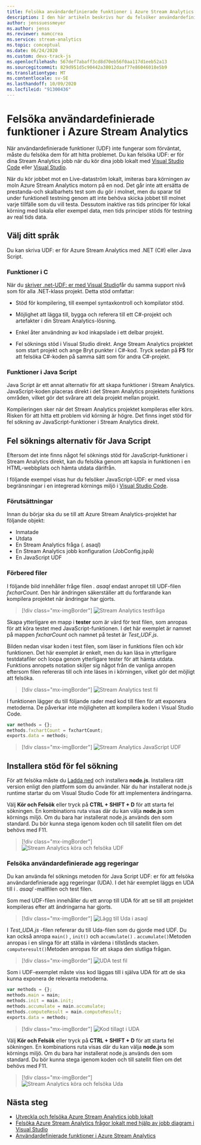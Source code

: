 ```yaml
---
title: Felsöka användardefinierade funktioner i Azure Stream Analytics
description: I den här artikeln beskrivs hur du felsöker användardefinierade funktioner i Azure Stream Analytics.
author: jenssuessmeyer
ms.author: jenss
ms.reviewer: mamccrea
ms.service: stream-analytics
ms.topic: conceptual
ms.date: 06/24/2020
ms.custom: devx-track-js
ms.openlocfilehash: 567def7abaff3cd8d70eb56f0aa117d1eeb52a13
ms.sourcegitcommit: 829d951d5c90442a38012daaf77e86046018e5b9
ms.translationtype: MT
ms.contentlocale: sv-SE
ms.lasthandoff: 10/09/2020
ms.locfileid: "91300436"
---
```

# <a name="debug-user-defined-functions-in-azure-stream-analytics"></a>Felsöka användardefinierade funktioner i Azure Stream Analytics 

När användardefinierade funktioner (UDF) inte fungerar som förväntat, måste du felsöka dem för att hitta problemet. Du kan felsöka UDF: er för dina Stream Analytics jobb när du kör dina jobb lokalt med [Visual Studio Code](visual-studio-code-local-run-live-input.md) eller [Visual Studio](stream-analytics-vs-tools-local-run.md).

När du kör jobbet mot en Live-dataström lokalt, imiteras bara körningen av moln Azure Stream Analytics motorn på en nod. Det går inte att ersätta de prestanda-och skalbarhets test som du gör i molnet, men du sparar tid under funktionell testning genom att inte behöva skicka jobbet till molnet varje tillfälle som du vill testa. Dessutom inaktive ras tids principer för lokal körning med lokala eller exempel data, men tids principer stöds för testning av real tids data.

## <a name="pick-your-language"></a>Välj ditt språk

Du kan skriva UDF: er för Azure Stream Analytics med .NET (C#) eller Java Script. 

### <a name="functions-in-c"></a>Funktioner i C # 

När du [skriver .net-UDF: er med Visual Studio](stream-analytics-edge-csharp-udf-methods.md)får du samma support nivå som för alla .NET-klass projekt. Detta stöd omfattar:

* Stöd för kompilering, till exempel syntaxkontroll och kompilator stöd.

* Möjlighet att lägga till, bygga och referera till ett C#-projekt och artefakter i din Stream Analytics-lösning. 

* Enkel åter användning av kod inkapslade i ett delbar projekt. 

* Fel söknings stöd i Visual Studio direkt. Ange Stream Analytics projektet som start projekt och ange Bryt punkter i C#-kod. Tryck sedan på **F5** för att felsöka C#-koden på samma sätt som för andra C#-projekt. 

### <a name="functions-in-javascript"></a>Funktioner i Java Script

Java Script är ett annat alternativ för att skapa funktioner i Stream Analytics. JavaScript-koden placeras direkt i det Stream Analytics projektets funktions områden, vilket gör det svårare att dela projekt mellan projekt.

Kompileringen sker när det Stream Analytics projektet kompileras eller körs. Risken för att hitta ett problem vid körning är högre. Det finns inget stöd för fel sökning av JavaScript-funktioner i Stream Analytics direkt.

## <a name="debug-options-for-javascript"></a>Fel söknings alternativ för Java Script

Eftersom det inte finns något fel söknings stöd för JavaScript-funktioner i Stream Analytics direkt, kan du felsöka genom att kapsla in funktionen i en HTML-webbplats och hämta utdata därifrån.

I följande exempel visas hur du felsöker JavaScript-UDF: er med vissa begränsningar i en integrerad körnings miljö i [Visual Studio Code](quick-create-visual-studio-code.md).

### <a name="prerequisites"></a>Förutsättningar

Innan du börjar ska du se till att Azure Stream Analytics-projektet har följande objekt:

* Inmatade 
* Utdata 
* En Stream Analytics fråga (. asaql) 
* En Stream Analytics jobb konfiguration (JobConfig.jspå)
* En JavaScript UDF

### <a name="prepare-files"></a>Förbered filer

I följande bild innehåller fråge filen *. asaql* endast anropet till UDF-filen *fxcharCount*. Den här ändringen säkerställer att du fortfarande kan kompilera projektet när ändringar har gjorts.

> [!div class="mx-imgBorder"]
> ![Stream Analytics testfråga](./media/debug-user-defined-functions/asaql-file.png)

Skapa ytterligare en mapp i **tester** som är värd för test filen, som anropas för att köra testet med JavaScript-funktionen. I det här exemplet är namnet på mappen *fxcharCount* och namnet på testet är *Test_UDF.js*. 

Bilden nedan visar koden i test filen, som läser in funktions filen och kör funktionen. Det här exemplet är enkelt, men du kan läsa in ytterligare testdatafiler och loopa genom ytterligare tester för att hämta utdata. Funktions anropets notation skiljer sig något från de vanliga anropen eftersom filen refereras till och inte läses in i körningen, vilket gör det möjligt att felsöka. 

> [!div class="mx-imgBorder"]
> ![Stream Analytics test fil](./media/debug-user-defined-functions/test-file.png)

I funktionen lägger du till följande rader med kod till filen för att exponera metoderna. De påverkar inte möjligheten att kompilera koden i Visual Studio Code.

```javascript
var methods = {};
methods.fxchartCount = fxchartCount;
exports.data = methods;
``` 

> [!div class="mx-imgBorder"]
> ![Stream Analytics JavaScript UDF](./media/debug-user-defined-functions/udf-file.png)
  
## <a name="install-debug-support"></a>Installera stöd för fel sökning

För att felsöka måste du [Ladda ned](https://nodejs.org/en/download/) och installera **node.js**. Installera rätt version enligt den plattform som du använder. När du har installerat node.js runtime startar du om Visual Studio Code för att implementera ändringarna. 

Välj **Kör och Felsök** eller tryck på **CTRL + SHIFT + D** för att starta fel sökningen. En kombinations ruta visas där du kan välja **node.js** som körnings miljö. Om du bara har installerat node.js används den som standard. Du bör kunna stega igenom koden och till satellit filen om det behövs med F11. 

> [!div class="mx-imgBorder"]
> ![Stream Analytics köra och felsöka UDF](./media/debug-user-defined-functions/run-debug-udf.png)

### <a name="debug-user-defined-aggregates"></a>Felsöka användardefinierade agg regeringar 

Du kan använda fel söknings metoden för Java Script UDF: er för att felsöka användardefinierade agg regeringar (UDA). I det här exemplet läggs en UDA till i *. asaql* -mallfilen och test filen.

Som med UDF-filen innehåller du ett anrop till UDA för att se till att projektet kompileras efter att ändringarna har gjorts. 

> [!div class="mx-imgBorder"]
> ![Lägg till Uda i asaql](./media/debug-user-defined-functions/asaql-uda.png)

I *Test_UDA.js* -filen refererar du till Uda-filen som du gjorde med UDF. Du kan också anropa `main()` , `init()` och `accumulate()` . `accumulate()`Metoden anropas i en slinga för att ställa in värdena i tillstånds stacken. `computeresult()`Metoden anropas för att skapa den slutliga frågan. 

> [!div class="mx-imgBorder"]
> ![UDA test fil](./media/debug-user-defined-functions/uda-test.png)

Som i UDF-exemplet måste viss kod läggas till i själva UDA för att de ska kunna exponera de relevanta metoderna.

```javascript
var methods = {};
methods.main = main;
methods.init = main.init;
methods.accumulate = main.accumulate;
methods.computeResult = main.computeResult;
exports.data = methods;
``` 

> [!div class="mx-imgBorder"]
> ![Kod tillagt i UDA](./media/debug-user-defined-functions/uda-expose-methods.png)

Välj **Kör och Felsök** eller tryck på **CTRL + SHIFT + D** för att starta fel sökningen. En kombinations ruta visas där du kan välja **node.js** som körnings miljö. Om du bara har installerat node.js används den som standard. Du bör kunna stega igenom koden och till satellit filen om det behövs med F11.

> [!div class="mx-imgBorder"]
> ![Stream Analytics köra och felsöka Uda](./media/debug-user-defined-functions/run-debug-uda.png)


## <a name="next-steps"></a>Nästa steg

* [Utveckla och felsöka Azure Stream Analytics jobb lokalt](develop-locally.md)
* [Felsöka Azure Stream Analytics frågor lokalt med hjälp av jobb diagram i Visual Studio](debug-locally-using-job-diagram.md)
* [Användardefinierade funktioner i Azure Stream Analytics](functions-overview.md)
 
